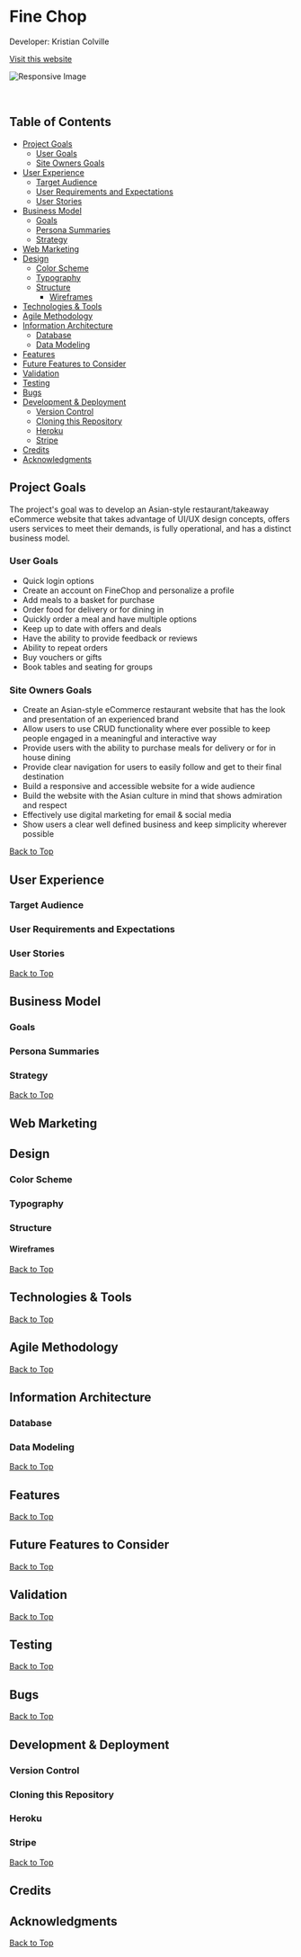 # Fine Chop

Developer: Kristian Colville

[Visit this website]()

![Responsive Image]()

<br>

## Table of Contents

* [Project Goals](#project-goals)
    * [User Goals](#user-goals)
    * [Site Owners Goals](#site-owners-goals)
* [User Experience](#user-experience)
    * [Target Audience](#target-audience)
    * [User Requirements and Expectations](#user-requirements-and-expectations)
    * [User Stories](#user-stories)
* [Business Model](#business-model)
    * [Goals](#goals)
    * [Persona Summaries](#persona-summaries)
    * [Strategy](#strategy)
* [Web Marketing](#web-marketing)
* [Design](#design)
    * [Color Scheme](#color-scheme)
    * [Typography](#typography)
    * [Structure](#structure)
        * [Wireframes](#wireframes)
* [Technologies & Tools](#technologies--tools)
* [Agile Methodology](#agile-methodology)
* [Information Architecture](#information-architecture)
    * [Database](#database)
    * [Data Modeling](#data-modeling)
* [Features](#features)
* [Future Features to Consider](#future-features-to-consider)
* [Validation](#validation)
* [Testing](#testing)
* [Bugs](#bugs)
* [Development & Deployment](#deployment--deployment)
    * [Version Control](#version-control)
    * [Cloning this Repository](#cloning-this-repository)
    * [Heroku](#heroku)
    * [Stripe](#stripe)
* [Credits](#credits)
* [Acknowledgments](#acknowledgments)

## Project Goals

The project's goal was to develop an Asian-style restaurant/takeaway eCommerce website that takes advantage of UI/UX design concepts, offers users services to meet their demands, is fully operational, and has a distinct business model.

### User Goals

* Quick login options
* Create an account on FineChop and personalize a profile
* Add meals to a basket for purchase
* Order food for delivery or for dining in
* Quickly order a meal and have multiple options
* Keep up to date with offers and deals
* Have the ability to provide feedback or reviews
* Ability to repeat orders
* Buy vouchers or gifts
* Book tables and seating for groups

### Site Owners Goals

* Create an Asian-style eCommerce restaurant website that has the look and presentation of an experienced brand
* Allow users to use CRUD functionality where ever possible to keep people engaged in a meaningful and interactive way
* Provide users with the ability to purchase meals for delivery or for in house dining
* Provide clear navigation for users to easily follow and get to their final destination
* Build a responsive and accessible website for a wide audience
* Build the website with the Asian culture in mind that shows admiration and respect
* Effectively use digital marketing for email & social media
* Show users a clear well defined business and keep simplicity wherever possible

[Back to Top](#table-of-contents)

## User Experience
### Target Audience
### User Requirements and Expectations
### User Stories

[Back to Top](#table-of-contents)

## Business Model
### Goals
### Persona Summaries
### Strategy

[Back to Top](#table-of-contents)

## Web Marketing
## Design
### Color Scheme
### Typography
### Structure
#### Wireframes

[Back to Top](#table-of-contents)

## Technologies & Tools

[Back to Top](#table-of-contents)

## Agile Methodology

[Back to Top](#table-of-contents)

## Information Architecture
### Database
### Data Modeling

[Back to Top](#table-of-contents)

## Features

[Back to Top](#table-of-contents)

## Future Features to Consider

[Back to Top](#table-of-contents)

## Validation

[Back to Top](#table-of-contents)

## Testing

[Back to Top](#table-of-contents)

## Bugs

[Back to Top](#table-of-contents)

## Development & Deployment
### Version Control
### Cloning this Repository
### Heroku
### Stripe

[Back to Top](#table-of-contents)

## Credits
## Acknowledgments

[Back to Top](#table-of-contents)

